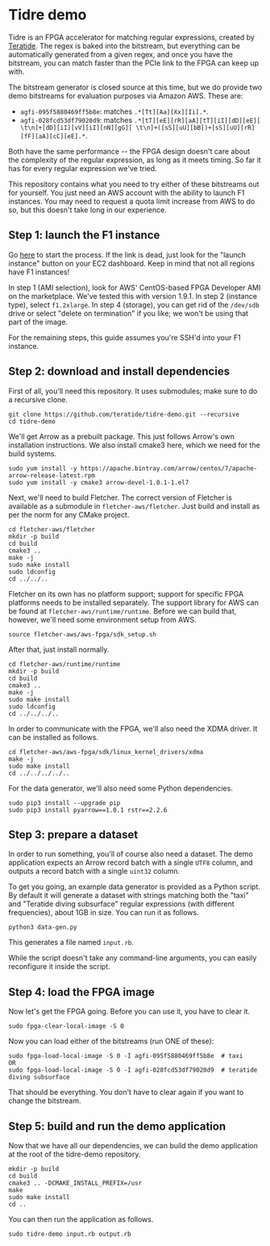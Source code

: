 Tidre demo
==========

Tidre is an FPGA accelerator for matching regular expressions, created by
[Teratide](https://teratide.io/). The regex is baked into the bitstream, but
everything can be automatically generated from a given regex, and once you
have the bitstream, you can match faster than the PCIe link to the FPGA can
keep up with.

The bitstream generator is closed source at this time, but we do provide two
demo bitstreams for evaluation purposes via Amazon AWS. These are:

 - `agfi-095f5880469ff5b8e`: matches `.*[Tt][Aa][Xx][Ii].*`.
 - `agfi-028fcd53df79020d9`: matches `.*[tT][eE][rR][aA][tT][iI][dD][eE][ \t\n]+[dD][iI][vV][iI][nN][gG][ \t\n]+([sS][uU][bB])+[sS][uU][rR][fF][aA][cC][eE].*`.

Both have the same performance -- the FPGA design doesn't care about the
complexity of the regular expression, as long as it meets timing. So far it
has for every regular expression we've tried.

This repository contains what you need to try either of these bitstreams out
for yourself. You just need an AWS account with the ability to launch F1
instances. You may need to request a quota limit increase from AWS to do so,
but this doesn't take long in our experience.

Step 1: launch the F1 instance
------------------------------

Go [here](https://console.aws.amazon.com/ec2/v2/home?region=us-east-1#LaunchInstanceWizard:)
to start the process. If the link is dead, just look for the "launch instance"
button on your EC2 dashboard. Keep in mind that not all regions have F1
instances!

In step 1 (AMI selection), look for AWS' CentOS-based FPGA Developer AMI on the
marketplace. We've tested this with version 1.9.1. In step 2 (instance type),
select `f1.2xlarge`. In step 4 (storage), you can get rid of the `/dev/sdb`
drive or select "delete on termination" if you like; we won't be using that
part of the image.

For the remaining steps, this guide assumes you're SSH'd into your F1 instance.

Step 2: download and install dependencies
-----------------------------------------

First of all, you'll need this repository. It uses submodules; make sure to do
a recursive clone.

```
git clone https://github.com/teratide/tidre-demo.git --recursive
cd tidre-demo
```

We'll get Arrow as a prebuilt package. This just follows Arrow's own
installation instructions. We also install cmake3 here, which we need for the
build systems.

```
sudo yum install -y https://apache.bintray.com/arrow/centos/7/apache-arrow-release-latest.rpm
sudo yum install -y cmake3 arrow-devel-1.0.1-1.el7
```

Next, we'll need to build Fletcher. The correct version of Fletcher is
available as a submodule in `fletcher-aws/fletcher`. Just build and install as
per the norm for any CMake project.

```
cd fletcher-aws/fletcher
mkdir -p build
cd build
cmake3 ..
make -j
sudo make install
sudo ldconfig
cd ../../..
```

Fletcher on its own has no platform support; support for specific FPGA
platforms needs to be installed separately. The support library for AWS can be
found at `fletcher-aws/runtime/runtime`. Before we can build that, however,
we'll need some environment setup from AWS.

```
source fletcher-aws/aws-fpga/sdk_setup.sh
```

After that, just install normally.

```
cd fletcher-aws/runtime/runtime
mkdir -p build
cd build
cmake3 ..
make -j
sudo make install
sudo ldconfig
cd ../../../..
```

In order to communicate with the FPGA, we'll also need the XDMA driver. It can
be installed as follows.

```
cd fletcher-aws/aws-fpga/sdk/linux_kernel_drivers/xdma
make -j
sudo make install
cd ../../../../..
```

For the data generator, we'll also need some Python dependencies.

```
sudo pip3 install --upgrade pip
sudo pip3 install pyarrow==1.0.1 rstr==2.2.6
```

Step 3: prepare a dataset
-------------------------

In order to run something, you'll of course also need a dataset. The demo
application expects an Arrow record batch with a single `UTF8` column, and
outputs a record batch with a single `uint32` column.

To get you going, an example data generator is provided as a Python script. By
default it will generate a dataset with strings matching both the "taxi" and
"Teratide diving subsurface" regular expressions (with different frequencies),
about 1GB in size. You can run it as follows.

```
python3 data-gen.py
```

This generates a file named `input.rb`.

While the script doesn't take any command-line arguments, you can easily
reconfigure it inside the script.

Step 4: load the FPGA image
---------------------------

Now let's get the FPGA going. Before you can use it, you have to clear it.

```
sudo fpga-clear-local-image -S 0
```

Now you can load either of the bitstreams (run ONE of these):

```
sudo fpga-load-local-image -S 0 -I agfi-095f5880469ff5b8e  # taxi
OR
sudo fpga-load-local-image -S 0 -I agfi-028fcd53df79020d9  # teratide diving subsurface
```

That should be everything. You don't have to clear again if you want to change
the bitstream.

Step 5: build and run the demo application
------------------------------------------

Now that we have all our dependencies, we can build the demo application at the
root of the tidre-demo repository.

```
mkdir -p build
cd build
cmake3 .. -DCMAKE_INSTALL_PREFIX=/usr
make
sudo make install
cd ..
```

You can then run the application as follows.

```
sudo tidre-demo input.rb output.rb
```
